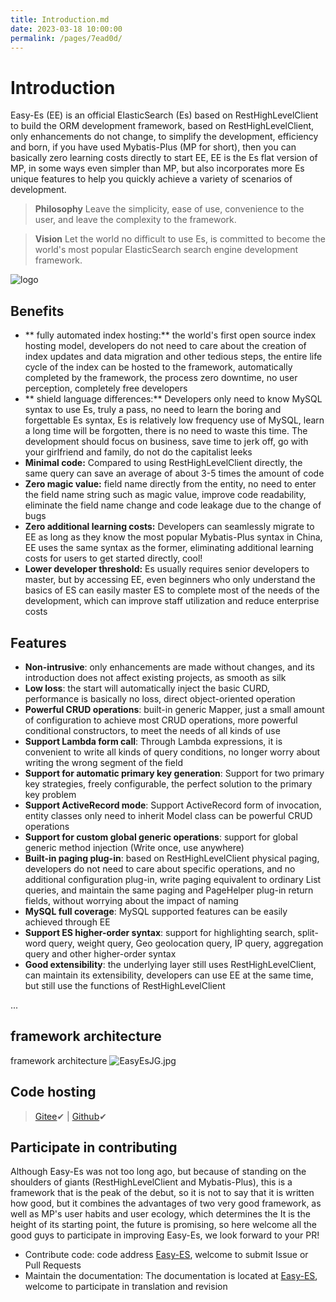 ```yaml
---
title: Introduction.md
date: 2023-03-18 10:00:00
permalink: /pages/7ead0d/
---
```

# Introduction
Easy-Es (EE) is an official ElasticSearch (Es) based on RestHighLevelClient to build the ORM development framework, based on RestHighLevelClient, only enhancements do not change, to simplify the development, efficiency and born, if you have used Mybatis-Plus (MP for short), then you can basically zero learning costs directly to start EE, EE is the Es flat version of MP, in some ways even simpler than MP, but also incorporates more Es unique features to help you quickly achieve a variety of scenarios of development.

> **Philosophy** Leave the simplicity, ease of use, convenience to the user, and leave the complexity to the framework.

> **Vision** Let the world no difficult to use Es, is committed to become the world's most popular ElasticSearch search engine development framework.

![logo](https://iknow.hs.net/042dd639-5bfa-410f-968f-8bbceb8d8ca7.png)

## Benefits
- ** fully automated index hosting:** the world's first open source index hosting model, developers do not need to care about the creation of index updates and data migration and other tedious steps, the entire life cycle of the index can be hosted to the framework, automatically completed by the framework, the process zero downtime, no user perception, completely free developers
- ** shield language differences:** Developers only need to know MySQL syntax to use Es, truly a pass, no need to learn the boring and forgettable Es syntax, Es is relatively low frequency use of MySQL, learn a long time will be forgotten, there is no need to waste this time. The development should focus on business, save time to jerk off, go with your girlfriend and family, do not do the capitalist leeks
- **Minimal code:** Compared to using RestHighLevelClient directly, the same query can save an average of about 3-5 times the amount of code
- **Zero magic value:** field name directly from the entity, no need to enter the field name string such as magic value, improve code readability, eliminate the field name change and code leakage due to the change of bugs
- **Zero additional learning costs:** Developers can seamlessly migrate to EE as long as they know the most popular Mybatis-Plus syntax in China, EE uses the same syntax as the former, eliminating additional learning costs for users to get started directly, cool!
- **Lower developer threshold:** Es usually requires senior developers to master, but by accessing EE, even beginners who only understand the basics of ES can easily master ES to complete most of the needs of the development, which can improve staff utilization and reduce enterprise costs

## Features
- **Non-intrusive**: only enhancements are made without changes, and its introduction does not affect existing projects, as smooth as silk
- **Low loss**: the start will automatically inject the basic CURD, performance is basically no loss, direct object-oriented operation
- **Powerful CRUD operations**: built-in generic Mapper, just a small amount of configuration to achieve most CRUD operations, more powerful conditional constructors, to meet the needs of all kinds of use
- **Support Lambda form call**: Through Lambda expressions, it is convenient to write all kinds of query conditions, no longer worry about writing the wrong segment of the field
- **Support for automatic primary key generation**: Support for two primary key strategies, freely configurable, the perfect solution to the primary key problem
- **Support ActiveRecord mode**: Support ActiveRecord form of invocation, entity classes only need to inherit Model class can be powerful CRUD operations
- **Support for custom global generic operations**: support for global generic method injection (Write once, use anywhere)
- **Built-in paging plug-in**: based on RestHighLevelClient physical paging, developers do not need to care about specific operations, and no additional configuration plug-in, write paging equivalent to ordinary List queries, and maintain the same paging and PageHelper plug-in return fields, without worrying about the impact of naming
- **MySQL full coverage**: MySQL supported features can be easily achieved through EE
- **Support ES higher-order syntax**: support for highlighting search, split-word query, weight query, Geo geolocation query, IP query, aggregation query and other higher-order syntax
- **Good extensibility**: the underlying layer still uses RestHighLevelClient, can maintain its extensibility, developers can use EE at the same time, but still use the functions of RestHighLevelClient

...

## framework architecture

framework architecture ![EasyEsJG.jpg](https://iknow.hs.net/27fb40b8-22d4-45c2-92e0-1471112d5102.jpg)

## Code hosting

> [Gitee](https://gitee.com/dromara/easy-es)✔  | [Github](https://github.com/dromara/easy-es)✔


## Participate in contributing
Although Easy-Es was not too long ago, but because of standing on the shoulders of giants (RestHighLevelClient and Mybatis-Plus), this is a framework that is the peak of the debut, so it is not to say that it is written how good, but it combines the advantages of two very good framework, as well as MP's user habits and user ecology, which determines the It is the height of its starting point, the future is promising, so here welcome all the good guys to participate in improving Easy-Es, we look forward to your PR!

- Contribute code: code address [Easy-ES](https://gitee.com/dromara/easy-es), welcome to submit Issue or Pull Requests
- Maintain the documentation: The documentation is located at [Easy-ES](https://github.com/xpc1024/easy-es-home-pages), welcome to participate in translation and revision